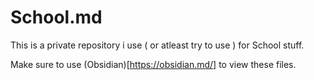 # School.md

This is a private repository i use ( or atleast try to use ) for School stuff.

Make sure to use (Obsidian)[https://obsidian.md/] to view these files.
